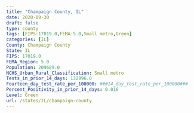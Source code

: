 ```yaml
---
title: "Champaign County, IL"
date: 2020-09-30
draft: false
type: county
tags: [FIPS:17019.0,FEMA:5.0,Small metro,Green]
categories: [IL]
County: Champaign County
State: IL
FIPS: 17019.0
FEMA_Region: 5.0
Population: 209689.0
NCHS_Urban_Rural_Classification: Small metro
Tests_in_prior_14_days: 132996.0
Fourteen_day_test_rate_per_100000: ###14_day_test_rate_per_100000###
Percent_Positivity_in_prior_14_days: 0.016
Level: Green
url: /states/IL/champaign-county
---
```



